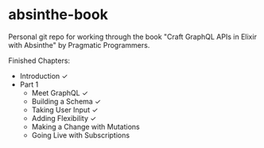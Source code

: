 # absinthe-book

Personal git repo for working through the book "Craft GraphQL APIs in Elixir with Absinthe" by Pragmatic Programmers.

Finished Chapters:

 * Introduction ✓
 * Part 1 
   * Meet GraphQL ✓
   * Building a Schema ✓
   * Taking User Input ✓
   * Adding Flexibility ✓
   * Making a Change with Mutations
   * Going Live with Subscriptions